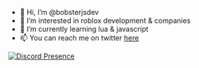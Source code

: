 - 👋 Hi, I’m @bobsterjsdev
- 👀 I’m interested in roblox development & companies
- 🌱 I’m currently learning lua & javascript
- 📫 You can reach me on twitter [here](https://twitter.com/bobsterjs)

[![Discord Presence](https://lanyard-profile-readme.vercel.app/api/359755774873960450)](https://discord.com/users/359755774873960450)
